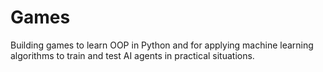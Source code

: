 # Games
Building games to learn OOP in Python and for applying machine learning algorithms to train and test AI agents in practical situations.

